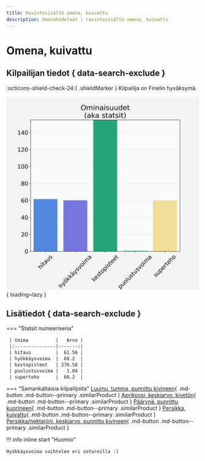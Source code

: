 ```yaml
---
title: Ravintosisältö omena, kuivattu
description: Omenahedelmät | ravintosisältö omena, kuivattu
---
```


# Omena, kuivattu


## Kilpailijan tiedot { data-search-exclude }

:octicons-shield-check-24:{ .shieldMarker } Kilpailija on Finelin hyväksymä.

![Omena, kuivattu](./images/omena-kuivattu.png){ loading=lazy }

## Lisätiedot { data-search-exclude }
=== "Statsit numeerisena"

     | Voima          |   Arvo |
     |:---------------|-------:|
     | hitaus         |  61.56 |
     | hyökkäysvoima  |  60.2  |
     | kestopisteet   | 276.58 |
     | puolustusvoima |   1.04 |
     | superteho      |  60.2  |

=== "Samankaltaisia kilpailijoita"
    [Luumu, tumma, punnittu kivineen](/luumu-tumma-punnittu-kivineen){ .md-button .md-button--primary .similarProduct }
    [Aprikoosi, keskiarvo, kivetön](/aprikoosi-keskiarvo-kiveton){ .md-button .md-button--primary .similarProduct }
    [Päärynä, punnittu kuorineen](/paaryna-punnittu-kuorineen){ .md-button .md-button--primary .similarProduct }
    [Persikka, kuivattu](/persikka-kuivattu){ .md-button .md-button--primary .similarProduct }
    [Persikka/nektariini, keskiarvo, punnittu kivineen](/persikka-nektariini-keskiarvo-punnittu-kivineen){ .md-button .md-button--primary .similarProduct }

!!! info inline start "Huomio"

    Hyökkäysvoima vaihtelee eri sotureilla :)
